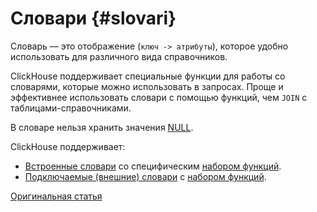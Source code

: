 # Словари {#slovari}

Словарь — это отображение (`ключ -> атрибуты`), которое удобно использовать для различного вида справочников.

ClickHouse поддерживает специальные функции для работы со словарями, которые можно использовать в запросах. Проще и эффективнее использовать словари с помощью функций, чем `JOIN` с таблицами-справочниками.

В словаре нельзя хранить значения [NULL](../syntax.md#null).

ClickHouse поддерживает:

- [Встроенные словари](internal_dicts.md#internal_dicts) со специфическим [набором функций](../functions/ym_dict_functions.md).
- [Подключаемые (внешние) словари](external_dicts.md) с [набором функций](../functions/ext_dict_functions.md).

[Оригинальная статья](https://clickhouse.tech/docs/ru/query_language/dicts/) <!--hide-->
